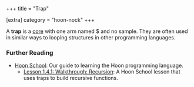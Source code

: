 +++
title = "Trap"

[extra]
category = "hoon-nock"
+++

A **trap** is a [core](/reference/glossary/core) with one arm named $ and no sample. They are often used in similar ways to looping structures in other programming languages.

### Further Reading

- [Hoon School](/guides/core/hoon-school/): Our guide to learning the Hoon programming language.
  - [Lesson 1.4.1: Walkthrough: Recursion](/guides/core/hoon-school/F-cores#recursion): A Hoon School lesson that uses traps to build recursive functions.
